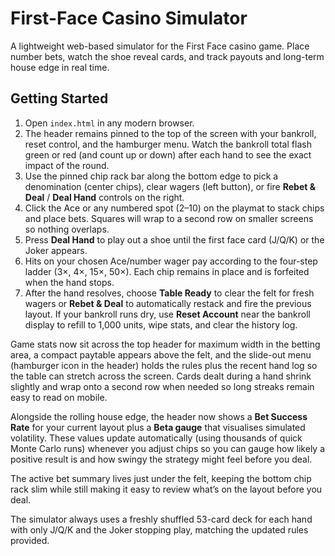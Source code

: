 # First-Face Casino Simulator

A lightweight web-based simulator for the First Face casino game. Place number bets, watch the shoe reveal cards, and track payouts and long-term house edge in real time.

## Getting Started

1. Open `index.html` in any modern browser.
2. The header remains pinned to the top of the screen with your bankroll, reset control, and the hamburger menu. Watch the bankroll total flash green or red (and count up or down) after each hand to see the exact impact of the round.
3. Use the pinned chip rack bar along the bottom edge to pick a denomination (center chips), clear wagers (left button), or fire **Rebet & Deal** / **Deal Hand** controls on the right.
4. Click the Ace or any numbered spot (2–10) on the playmat to stack chips and place bets. Squares will wrap to a second row on smaller screens so nothing overlaps.
5. Press **Deal Hand** to play out a shoe until the first face card (J/Q/K) or the Joker appears.
6. Hits on your chosen Ace/number wager pay according to the four-step ladder (3×, 4×, 15×, 50×). Each chip remains in place and is forfeited when the hand stops.
7. After the hand resolves, choose **Table Ready** to clear the felt for fresh wagers or **Rebet & Deal** to automatically restack and fire the previous layout. If your bankroll runs dry, use **Reset Account** near the bankroll display to refill to 1,000 units, wipe stats, and clear the history log.

Game stats now sit across the top header for maximum width in the betting area, a compact paytable appears above the felt, and the slide-out menu (hamburger icon in the header) holds the rules plus the recent hand log so the table can stretch across the screen. Cards dealt during a hand shrink slightly and wrap onto a second row when needed so long streaks remain easy to read on mobile.

Alongside the rolling house edge, the header now shows a **Bet Success Rate** for your current layout plus a **Beta gauge** that visualises simulated volatility. These values update automatically (using thousands of quick Monte Carlo runs) whenever you adjust chips so you can gauge how likely a positive result is and how swingy the strategy might feel before you deal.

The active bet summary lives just under the felt, keeping the bottom chip rack slim while still making it easy to review what’s on the layout before you deal.

The simulator always uses a freshly shuffled 53-card deck for each hand with only J/Q/K and the Joker stopping play, matching the updated rules provided.
